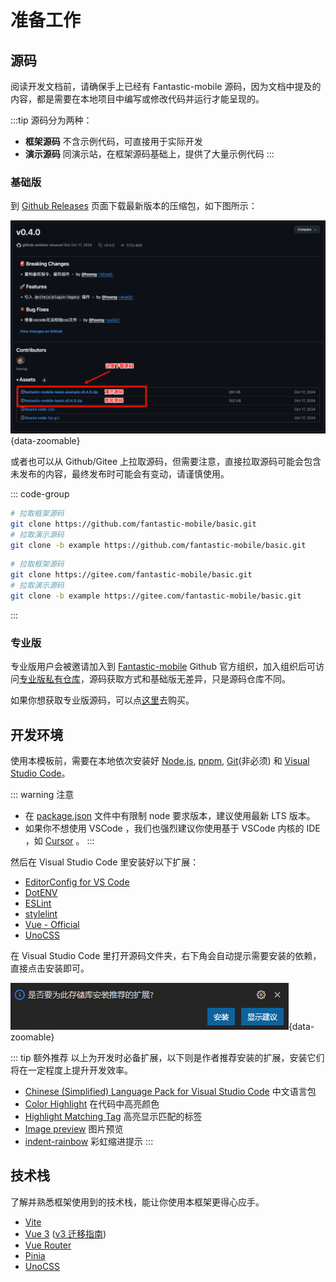 # 准备工作

## 源码

阅读开发文档前，请确保手上已经有 Fantastic-mobile 源码，因为文档中提及的内容，都是需要在本地项目中编写或修改代码并运行才能呈现的。

:::tip 源码分为两种：
- **框架源码** 不含示例代码，可直接用于实际开发
- **演示源码** 同演示站，在框架源码基础上，提供了大量示例代码
:::

### 基础版

到 [Github Releases](https://github.com/fantastic-mobile/basic/releases) 页面下载最新版本的压缩包，如下图所示：

![](/download.png){data-zoomable}

或者也可以从 Github/Gitee 上拉取源码，但需要注意，直接拉取源码可能会包含未发布的内容，最终发布时可能会有变动，请谨慎使用。

::: code-group

```sh [从 Github 拉取]
# 拉取框架源码
git clone https://github.com/fantastic-mobile/basic.git
# 拉取演示源码
git clone -b example https://github.com/fantastic-mobile/basic.git
```

```sh [从 Gitee 拉取]
# 拉取框架源码
git clone https://gitee.com/fantastic-mobile/basic.git
# 拉取演示源码
git clone -b example https://gitee.com/fantastic-mobile/basic.git
```

:::

### 专业版

专业版用户会被邀请加入到 [Fantastic-mobile](https://github.com/fantastic-mobile) Github 官方组织，加入组织后可访问[专业版私有仓库](https://github.com/fantastic-mobile/pro)，源码获取方式和基础版无差异，只是源码仓库不同。

如果你想获取专业版源码，可以点[这里](../buy)去购买。

## 开发环境

使用本模板前，需要在本地依次安装好 [Node.js](https://nodejs.org/), [pnpm](https://pnpm.io/zh/), [Git](https://git-scm.com/)(非必须) 和 [Visual Studio Code](https://code.visualstudio.com/)。

::: warning 注意
- 在 [package.json](https://github.com/fantastic-admin/basic/blob/main/package.json#L4-L6) 文件中有限制 node 要求版本，建议使用最新 LTS 版本。
- 如果你不想使用 VSCode ，我们也强烈建议你使用基于 VSCode 内核的 IDE ，如 [Cursor](https://www.cursor.com/) 。
:::

然后在 Visual Studio Code 里安装好以下扩展：

- [EditorConfig for VS Code](https://marketplace.visualstudio.com/items?itemName=EditorConfig.EditorConfig)
- [DotENV](https://marketplace.visualstudio.com/items?itemName=mikestead.dotenv)
- [ESLint](https://marketplace.visualstudio.com/items?itemName=dbaeumer.vscode-eslint)
- [stylelint](https://marketplace.visualstudio.com/items?itemName=stylelint.vscode-stylelint)
- [Vue - Official](https://marketplace.visualstudio.com/items?itemName=Vue.volar)
- [UnoCSS](https://marketplace.visualstudio.com/items?itemName=antfu.unocss)

在 Visual Studio Code 里打开源码文件夹，右下角会自动提示需要安装的依赖，直接点击安装即可。

![](/vscode.png){data-zoomable}

::: tip 额外推荐
以上为开发时必备扩展，以下则是作者推荐安装的扩展，安装它们将在一定程度上提升开发效率。

- [Chinese (Simplified) Language Pack for Visual Studio Code](https://marketplace.visualstudio.com/items?itemName=MS-CEINTL.vscode-language-pack-zh-hans) 中文语言包
- [Color Highlight](https://marketplace.visualstudio.com/items?itemName=naumovs.color-highlight) 在代码中高亮颜色
- [Highlight Matching Tag](https://marketplace.visualstudio.com/items?itemName=vincaslt.highlight-matching-tag) 高亮显示匹配的标签
- [Image preview](https://marketplace.visualstudio.com/items?itemName=kisstkondoros.vscode-gutter-preview) 图片预览
- [indent-rainbow](https://marketplace.visualstudio.com/items?itemName=oderwat.indent-rainbow) 彩虹缩进提示
:::

## 技术栈

了解并熟悉框架使用到的技术栈，能让你使用本框架更得心应手。

- [Vite](https://cn.vitejs.dev/)
- [Vue 3](https://cn.vuejs.org/) ([v3 迁移指南](https://v3-migration.vuejs.org/))
- [Vue Router](https://router.vuejs.org/zh/)
- [Pinia](https://pinia.vuejs.org/zh/)
- [UnoCSS](https://unocss.dev/)
